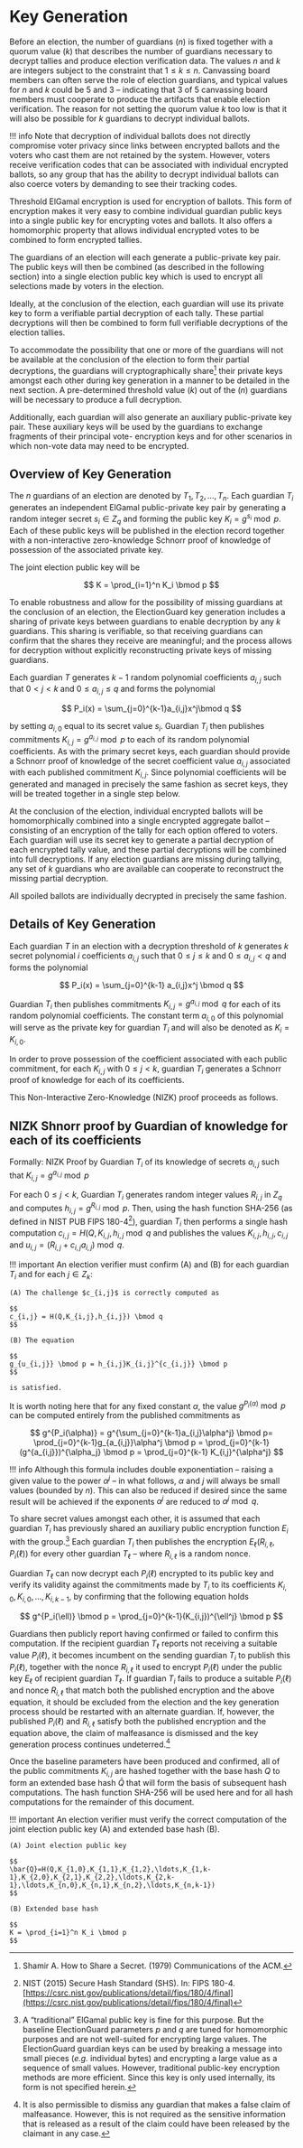 # Key Generation

Before an election, the number of guardians $(n)$ is fixed together with a quorum value $(k)$  that describes the number of guardians necessary to decrypt tallies and produce election verification data. The values $n$ and $k$ are integers subject to the constraint that $1 \le k \le n$. Canvassing board members can often serve the role of election guardians, and typical values for $n$ and $k$ could be 5 and 3 – indicating that 3 of 5 canvassing board members must cooperate to produce the artifacts that enable election verification. The reason for not setting the quorum value $k$ too low is that it will also be possible for $k$ guardians to decrypt individual ballots.

!!! info
    Note that decryption of individual ballots does not directly compromise voter privacy since links between encrypted ballots and the voters who cast them are not retained by the system. However, voters receive verification codes that can be associated with individual encrypted ballots, so any group that has the ability to decrypt individual ballots can also coerce voters by demanding to see their tracking codes.

Threshold ElGamal encryption is used for encryption of ballots. This form of encryption makes it very easy to combine individual guardian public keys into a single public key for encrypting votes and ballots. It also offers a homomorphic property that allows individual encrypted votes to be combined to form encrypted tallies.

The guardians of an election will each generate a public-private key pair. The public keys will then be combined (as described in the following section) into a single election public key which is used to encrypt all selections made by voters in the election.

Ideally, at the conclusion of the election, each guardian will use its private key to form a verifiable partial decryption of each tally. These partial decryptions will then be combined to form full verifiable decryptions of the election tallies.

To accommodate the possibility that one or more of the guardians will not be available at the conclusion of the election to form their partial decryptions, the guardians will cryptographically share[^15] their private keys amongst each other during key generation in a manner to be detailed in the next section. A pre-determined threshold value $(k)$  out of the $(n)$ guardians will be necessary to produce a full decryption.

Additionally, each guardian will also generate an auxiliary public-private key pair. These auxiliary keys will be used by the guardians to exchange fragments of their principal vote- encryption keys and for other scenarios in which non-vote data may need to be encrypted.

## Overview of Key Generation

The $n$ guardians of an election are denoted by $T_1,T_2,\ldots, T_n$. Each guardian $T_i$ generates an
independent ElGamal public-private key pair by generating a random integer secret $s_i \in Z_q$ and forming the public key  $K_i=g^{s_i}\bmod p$. Each of these public keys will be published in the election record together with a non-interactive zero-knowledge Schnorr proof of knowledge of possession of the associated private key.

The joint election public key will be

$$
K = \prod_{i=1}^n K_i \bmod p
$$

To enable robustness and allow for the possibility of missing guardians at the conclusion of an election, the ElectionGuard key generation includes a sharing of private keys between guardians to enable decryption by any $k$ guardians. This sharing is verifiable, so that receiving guardians can confirm that the shares they receive are meaningful; and the process allows for decryption without explicitly reconstructing private keys of missing guardians.

Each guardian $T$ generates $k-1$ random polynomial coefficients $a_{i,j}$ such that $0\lt j \lt k$ and $0 \le a_{i,j} \le q$ and forms the polynomial

$$
P_i(x) = \sum_{j=0}^{k-1}a_{i,j}x^j\bmod q
$$

by setting $a_{i,0}$ equal to its secret value $s_i$. Guardian $T_i$ then publishes commitments $K_{i,j}= g^{a_{i,j}} \bmod p$ to each of its random polynomial coefficients. As with the primary secret keys, each guardian should provide a Schnorr proof of knowledge of the secret coefficient value $a_{i,j}$ associated with each published commitment $K_{i,j}$. Since polynomial coefficients will be generated and managed in precisely the same fashion as secret keys, they will be treated together in a single step below.

At the conclusion of the election, individual encrypted ballots will be homomorphically combined into a single encrypted aggregate ballot – consisting of an encryption of the tally for each option offered to voters. Each guardian will use its secret key to generate a partial decryption of each encrypted tally value, and these partial decryptions will be combined into full decryptions. If any election guardians are missing during tallying, any set of $k$ guardians who are available can cooperate to reconstruct the missing partial decryption.

All spoiled ballots are individually decrypted in precisely the same fashion.

## Details of Key Generation


Each guardian $T$ in an election with a decryption threshold of $k$ generates $k$ secret polynomial $i$
coefficients $a_{i,j}$ such that $0\le j \le k$ and $0 \le a_{i,j} \lt q$ and forms the polynomial

$$
P_i(x) = \sum_{j=0}^{k-1} a_{i,j}x^j \bmod q
$$

Guardian $T_i$ then publishes commitments $K_{i,j} = g^{a_{i,j}} \bmod q$ for each of its random polynomial coefficients. The constant term $a_{i,0}$ of this polynomial will serve as the private key for guardian $T_i$ and will also be denoted as $K_i = K_{i,0}$.

In order to prove possession of the coefficient associated with each public commitment, for each $K_{i,j}$ with $0 \le j \lt k$, guardian $T_i$ generates a Schnorr proof of knowledge for each of its coefficients.

This Non-Interactive Zero-Knowledge (NIZK) proof proceeds as follows.

## NIZK Shnorr proof by Guardian of knowledge for each of its coefficients

Formally: NIZK Proof by Guardian $T_i$ of its knowledge of secrets $a_{i,j}$ such that $K_{i,j}= g^{a_{i,j}} \bmod p$

For each $0 \le j \lt k$, Guardian $T_i$ generates random integer values $R_{i,j}$ in $Z_q$ and computes $h_{i,j}=g^{R_{i,j}} \bmod p$. Then, using the hash function SHA-256 (as defined in NIST PUB FIPS 180-4[^16]), guardian $T_i$ then performs a single hash computation $c_{i,j} = H(Q, K_{i,j}, h_{i,j} \bmod q$ and publishes the values $K_{i,j},h_{i,j},c_{i,j}$ and $u_{i,j} = (R_{i,j} + c_{i,j}a_{i,j}) \bmod q$.

!!! important
    An election verifier must confirm (A) and (B) for each guardian $T_i$ and for each $j \in Z_k$:

    (A) The challenge $c_{i,j}$ is correctly computed as

    $$
    c_{i,j} = H(Q,K_{i,j},h_{i,j}) \bmod q
    $$

    (B) The equation

    $$
    g_{u_{i,j}} \bmod p = h_{i,j}K_{i,j}^{c_{i,j}} \bmod p
    $$

    is satisfied.

It is worth noting here that for any fixed constant $\alpha$, the value $g^{P_i(\alpha)} \bmod p$ can be computed entirely from the published commitments as

$$
g^{P_i(\alpha)} = g^{\sum_{j=0}^{k-1}a_{i,j}\alpha^j} \bmod p= \prod_{j=0}^{k-1}g_{a_{i,j}}\alpha^j \bmod p = \prod_{j=0}^{k-1}(g^{a_{i,j}})^{\alpha_j} \bmod p = \prod_{j=0}^{k-1} K_{i,j}^{\alpha^j}
$$

!!! info
    Although this formula includes double exponentiation – raising a given value to the power $\alpha^j$ – in what follows, $\alpha$ and $j$ will always be small values (bounded by $n$). This can also be reduced if desired since the same result will be achieved if the exponents $\alpha^j$ are reduced to $\alpha^j \bmod q$.

To share secret values amongst each other, it is assumed that each guardian $T_i$ has previously shared an auxiliary public encryption function $E_i$ with the group.[^17]
Each guardian $T_i$ then publishes the encryption $E_\ell ( R_{i,\ell}, P_i(\ell))$  for every other guardian $T_{\ell}$ – where $R_{i,\ell}$ is a random nonce.

Guardian $T_{\ell}$ can now decrypt each $P_i(\ell)$ encrypted to its public key and verify its validity against the commitments made by $T_i$ to its coefficients $K_{i,0},K_{i,0},\ldots,K_{i,k-1},$ by confirming that the following equation holds

$$
g^{P_i(\ell)} \bmod p = \prod_{j=0}^{k-1}(K_{i,j})^{\ell^j} \bmod p
$$

Guardians then publicly report having confirmed or failed to confirm this computation. If the recipient guardian $T_{\ell}$ reports not receiving a suitable value $P_i(\ell)$, it becomes incumbent on the sending guardian $T_i$ to publish this $P_i(\ell)$, together with the nonce $R_{i,\ell}$ it used to encrypt $P_i(\ell)$ under the public key $E_{\ell}$ of recipient guardian $T_{\ell}$. If guardian $T_i$ fails to produce a suitable $P_i(\ell)$ and nonce $R_{i,\ell}$ that match both the published encryption and the above equation, it should be excluded from the election and the key generation process should be restarted with an alternate guardian. If, however, the published $P_i(\ell)$ and $R_{i,\ell}$ satisfy both the published encryption and the equation above, the claim of malfeasance is dismissed and the key generation process continues undeterred.[^18]

Once the baseline parameters have been produced and confirmed, all of the public commitments $K_{i,j}$ are hashed together with the base hash $Q$ to form an extended base hash $\bar{Q}$ that will form the basis of subsequent hash computations. The hash function SHA-256 will be used here and for all hash computations for the remainder of this document.

!!! important
    An election verifier must verify the correct computation of the joint election public key (A) and extended base hash (B).

    (A) Joint election public key

    $$
    \bar{Q}=H(Q,K_{1,0},K_{1,1},K_{1,2},\ldots,K_{1,k-1},K_{2,0},K_{2,1},K_{2,2},\ldots,K_{2,k-1},\ldots,K_{n,0},K_{n,1},K_{n,2},\ldots,K_{n,k-1})
    $$

    (B) Extended base hash

    $$
    K = \prod_{i=1}^n K_i \bmod p
    $$


[^15]: Shamir A.  How to Share a Secret.  (1979) Communications of the ACM.

[^16]: NIST (2015) Secure Hash Standard (SHS). In: FIPS 180-4. [https://csrc.nist.gov/publications/detail/fips/180/4/final](https://csrc.nist.gov/publications/detail/fips/180/4/final)

[^17]: A “traditional” ElGamal public key is fine for this purpose.  But the baseline ElectionGuard parameters $p$ and $q$ are tuned for homomorphic purposes and are not well-suited for encrypting large values.  The ElectionGuard guardian keys can be used by breaking a message into small pieces (*e.g.* individual bytes) and encrypting a large value as a sequence of small values.  However, traditional public-key encryption methods are more efficient.  Since this key is only used internally, its form is not specified herein.

[^18]: It is also permissible to dismiss any guardian that makes a false claim of malfeasance.  However, this is not required as the sensitive information that is released as a result of the claim could have been released by the claimant in any case. 
